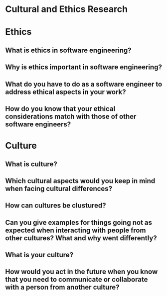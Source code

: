 # Cultural and Ethics Research

# Ethics

## What is ethics in software engineering?
## Why is ethics important in software engineering? 
## What do you have to do as a software engineer to address ethical aspects in your work? 
## How do you know that your ethical considerations match with those of other software engineers? 

# Culture

## What is culture? 
## Which cultural aspects would you keep in mind when facing cultural differences? 
## How can cultures be clustured? 
## Can you give examples for things going not as expected when interacting with people from other cultures? What and why went differently? 
## What is your culture? 
## How would you  act in the future when you know that you need to communicate or collaborate with a person from another culture?
